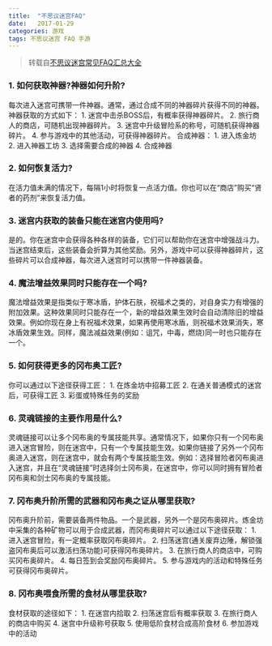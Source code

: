 ```yaml
---
title:  "不思议迷宫FAQ"
date:   2017-01-29
categories: 游戏
tags: 不思议迷宫 FAQ 手游
---
```


>转载自[不思议迷宫常见FAQ汇总大全](http://m.yxdown.com/sjarticle/317360.html)

### 1. 如何获取神器?神器如何升阶?
 每次进入迷宫可携带一件神器。通常，通过合成不同的神器碎片获得不同的神器。神器获取的方式如下：
    1. 迷宫中击杀BOSS后，有概率获得神器碎片。
    2. 旅行商人的商店，可随机出现神器碎片。
    3. 迷宫中升级冒险系的称号，可随机获得神器碎片。
    4. 参与游戏中的其他活动，可获得神器碎片。
    合成神器：
    1. 进入炼金坊
    2. 进入神器工坊
    3. 选择需要合成的神器
    4. 合成神器

### 2. 如何恢复活力?
 在活力值未满的情况下，每隔1小时将恢复一点活力值。你也可以在“商店”购买“贤者的药剂”来恢复活力值。

### 3. 迷宫内获取的装备只能在迷宫内使用吗?
 是的。你在迷宫中会获得各种各样的装备，它们可以帮助你在迷宫中增强战斗力。当迷宫结束后，这些装备会折算为其他奖励。另外，游戏中可以获得神器碎片，这些碎片可以合成神器，每次进入迷宫时可以携带一件神器装备。

### 4. 魔法增益效果同时只能存在一个吗?
 魔法增益效果是指类似于寒冰盾，护体石肤，祝福术之类的，对自身实力有增强的附加效果。这种效果同时只能存在一个，新的增益效果生效时会自动清除旧的增益效果。例如你现在身上有祝福术效果，如果再使用寒冰盾，则祝福术效果消失，寒冰盾效果生效。同样，魔法减益效果(例如：诅咒，中毒，燃烧)同一时也只能存在一个。

### 5. 如何获得更多的冈布奥工匠?
 你可以通过以下途径获得工匠：
    1. 在炼金坊中招募工匠
    2. 在通关普通模式的迷宫后，可获得工匠
    3. 彩蛋或特殊任务的奖励

### 6. 灵魂链接的主要作用是什么?
 灵魂链接可以让多个冈布奥的专属技能共享。通常情况下，如果你只有一个冈布奥进入迷宫冒险，则在迷宫中，只有一个专属技能生效。如果你链接了另外一个冈布奥进入迷宫，则在迷宫中，就会有两个专属技能生效。例如：选择冒险者冈布奥进入迷宫，并且在“灵魂链接”时选择剑士冈布奥，在迷宫中，你可以同时拥有冒险者冈布奥和剑士冈布奥的专属技能。

### 7. 冈布奥升阶所需的武器和冈布奥之证从哪里获取?
 冈布奥升阶前，需要装备两件物品。一个是武器，另外一个是冈布奥碎片。炼金坊中采集的各种矿物可以用于合成武器，而冈布奥碎片可以通过以下途径获取：
    1. 进入迷宫冒险，有一定概率获取冈布奥碎片。
    2. 扫荡迷宫(通关废弃边陲，解锁强盗冈布奥后可以激活扫荡功能)可获得冈布奥碎片。
    3. 在旅行商人的商店中，可购买冈布奥碎片。
    4. 每日签到会奖励冈布奥碎片。
    5. 参与游戏内的活动和特殊任务可获得冈布奥碎片。

### 8. 冈布奥喂食所需的食材从哪里获取?
 食材获取的途径如下：
    1. 在迷宫内拾取
    2. 扫荡迷宫后有概率获取
    3. 在旅行商人的商店中购买
    4. 迷宫中升级称号获取
    5. 使用低阶食材合成高阶食材
    6. 参加游戏中的活动




